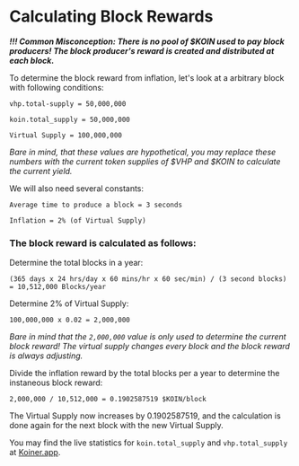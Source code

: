# Calculating Block Rewards

___!!! Common Misconception: There is no pool of $KOIN used to pay block producers! The block producer's reward is created and distributed at each block.___


To determine the block reward from inflation, let's look at a arbitrary block with following conditions:
```
vhp.total-supply = 50,000,000

koin.total_supply = 50,000,000

Virtual Supply = 100,000,000
```

_Bare in mind, that these values are hypothetical, you may replace these numbers with the current token supplies of $VHP and $KOIN to calculate the current yield._

We will also need several constants:
```
Average time to produce a block = 3 seconds

Inflation = 2% (of Virtual Supply)
```
### The block reward is calculated as follows:

Determine the total blocks in a year:

`(365 days x 24 hrs/day x 60 mins/hr x 60 sec/min) / (3 second blocks) = 10,512,000 Blocks/year`

Determine 2% of Virtual Supply:

`100,000,000 x 0.02 = 2,000,000`

_Bare in mind that the `2,000,000` value is only used to determine the current block reward! The virtual supply changes every block and the block reward is always adjusting._

Divide the inflation reward by the total blocks per a year to determine the instaneous block reward:

`2,000,000 / 10,512,000 = 0.1902587519 $KOIN/block`


The Virtual Supply now increases by 0.1902587519, and the calculation is done again for the next block with the new Virtual Supply.


You may find the live statistics for `koin.total_supply` and `vhp.total_supply` at [Koiner.app](https://koiner.app/tokens).